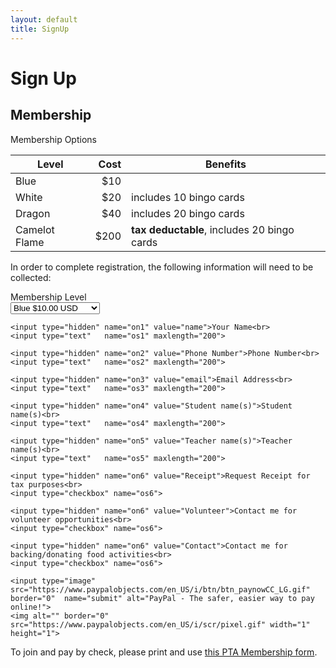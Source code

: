 ```yaml
---
layout: default
title: SignUp
---
```


# Sign Up

## Membership

Membership Options

| Level | Cost | Benefits |
|------|-----:|----------|
| Blue  |  $10 |          |
| White |  $20 | includes 10 bingo cards |
| Dragon | $40 | includes 20 bingo cards |
| Camelot Flame | $200 | **tax deductable**, includes 20 bingo cards |


In order to complete registration, the following information will need to be collected:

<form action="https://www.paypal.com/cgi-bin/webscr" method="post">
    <input type="hidden" name="cmd" value="_s-xclick">
    <input type="hidden" name="charset" value="utf-8">
    <input type="hidden" name="hosted_button_id" value="DYLWUWBYDNBR6">
    <input type="hidden" name="currency_code" value="USD">
    <input type="hidden" name="on0" value="Members">Membership Level<br>
        <select name="os0">
            <option value="Blue">Blue $10.00 USD</option>
            <option value="White">White $20.00 USD</option> 
            <option value="Dragon">Dragon $40.00 USD</option> 
            <option value="Flame">Flame $200.00 USD</option> 
        </select>

    <input type="hidden" name="on1" value="name">Your Name<br>
    <input type="text"   name="os1" maxlength="200">

    <input type="hidden" name="on2" value="Phone Number">Phone Number<br>
    <input type="text"   name="os2" maxlength="200">

    <input type="hidden" name="on3" value="email">Email Address<br>
    <input type="text"   name="os3" maxlength="200">

    <input type="hidden" name="on4" value="Student name(s)">Student name(s)<br>
    <input type="text"   name="os4" maxlength="200">
  
    <input type="hidden" name="on5" value="Teacher name(s)">Teacher name(s)<br>
    <input type="text"   name="os5" maxlength="200">

    <input type="hidden" name="on6" value="Receipt">Request Receipt for tax purposes<br>
    <input type="checkbox" name="os6">

    <input type="hidden" name="on6" value="Volunteer">Contact me for volunteer opportunities<br>
    <input type="checkbox" name="os6">

    <input type="hidden" name="on6" value="Contact">Contact me for backing/donating food activities<br>
    <input type="checkbox" name="os6">

    <input type="image" src="https://www.paypalobjects.com/en_US/i/btn/btn_paynowCC_LG.gif" border="0"  name="submit" alt="PayPal - The safer, easier way to pay online!">
    <img alt="" border="0" src="https://www.paypalobjects.com/en_US/i/scr/pixel.gif" width="1" height="1">
</form>

To join and pay by check, please print and use [this PTA Membership form](https://docs.google.com/document/d/1nuulwGuzFHrG40YHDnyjzs-Ckt0Ofa_FSAqiCGAcONw/edit).

